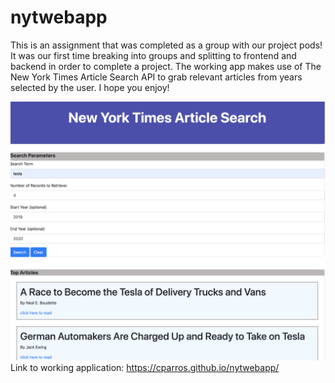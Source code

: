 # nytwebapp
This is an assignment that was completed as a group with our project pods! It was our first time breaking into groups and splitting to frontend and backend in order to complete a project. The working app makes use of The New York Times Article Search API to grab relevant articles from years selected by the user. I hope you enjoy!

![screenshot](nytwebapp.png)
Link to working application: https://cparros.github.io/nytwebapp/
